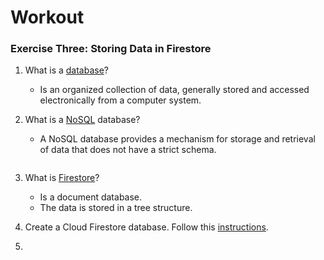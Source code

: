 # Workout

### Exercise Three: Storing Data in Firestore
1. What is a [database](https://en.wikipedia.org/wiki/Database)?
   * Is an organized collection of data, generally stored and accessed electronically from a computer system.
2. What is a [NoSQL](https://www.youtube.com/watch?v=v_hR4K4auoQ) database?
   * A NoSQL database provides a mechanism for storage and retrieval of data that does not have a strict schema.
   <p><img src="/img/sql_schema" alt="" data-canonical-src="/img/sql_schema.png" /></p>

3. What is [Firestore](https://www.youtube.com/watch?v=2Vf1D-rUMwE)?
   * Is a document database.
   * The data is stored in a tree structure.
  
4.  Create a Cloud Firestore database. Follow this [instructions](https://firebase.google.com/docs/firestore/quickstart).
5.  